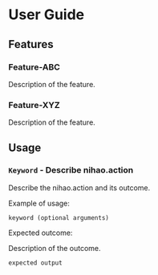 # User Guide

## Features 

### Feature-ABC

Description of the feature.

### Feature-XYZ

Description of the feature.

## Usage

### `Keyword` - Describe nihao.action

Describe the nihao.action and its outcome.

Example of usage: 

`keyword (optional arguments)`

Expected outcome:

Description of the outcome.

```
expected output
```

